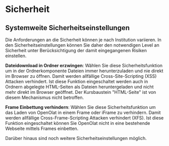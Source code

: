 # Sicherheit

## Systemweite Sicherheitseinstellungen

Die Anforderungen an die Sicherheit können je nach Institution variieren. In
den Sicherheitseinstellungen können Sie daher den notwendigen Level an
Sicherheit unter Berücksichtigung der damit eingegangenen Risiken einstellen.

**Dateidownload in Ordner erzwingen**: Wählen Sie diese Sicherheitsfunktion
um in der Ordnerkomponente Dateien immer herunterzuladen und nie direkt im
Browser zu öffnen. Damit werden allfällige Cross-Site-Scripting (XSS) Attacken
verhindert. Ist diese Funktion eingeschaltet werden auch in Ordnern abgelegte
HTML-Seiten als Dateien heruntergeladen und nicht mehr direkt im Browser
geöffnet. Der Kursbaustein "HTML-Seite" ist von diesem Mechanismus nicht
betroffen.

**Frame Einbettung verhindern**: Wählen Sie diese Sicherheitsfunktion um das
Laden von OpenOlat in einem Frame oder iFrame zu verhindern. Damit werden
allfällige Cross-Frame-Scripting Attacken verhindert (XFS). Ist diese Funktion
eingeschaltet können Sie OpenOlat nicht in eine bestehende Webseite mittels
Frames einbetten.

Darüber hinaus sind noch weitere Sicherheitseinstellungen möglich.

  

  

